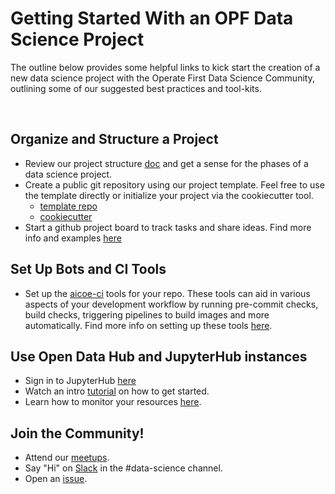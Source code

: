 # Getting Started With an OPF Data Science Project

The outline below provides some helpful links to kick start the creation of a new data science project with the Operate First Data Science Community, outlining some of our suggested best practices and tool-kits.  

<br/>

## Organize and Structure a Project

* Review our project structure [doc](/project-structure.md) and get a sense for the phases of a data science project.
*  Create a public git repository using our project template. Feel free to use the template directly or initialize your project via the cookiecutter tool.
    * [template repo](https://github.com/aicoe-aiops/project-template)
    * [cookiecutter](https://github.com/aicoe-aiops/cookiecutter-data-science) 
* Start a github project board to track tasks and share ideas. Find more info and examples [here](/boards-and-issues.md)   


## Set Up Bots and CI Tools
* Set up the [aicoe-ci](/thoth-tools.md) tools for your repo. These tools can aid in various aspects of your development workflow by running pre-commit checks, build checks, triggering pipelines to build images and more automatically. Find more info on setting up these tools [here](https://github.com/aicoe/aicoe-ci#getting-started).

## Use Open Data Hub and JupyterHub instances

* Sign in to JupyterHub [here](https://jupyterhub-opf-jupyterhub.apps.smaug.na.operate-first.cloud/)
* Watch an intro [tutorial](https://www.youtube.com/watch?v=iI_-lqi3vP4&list=PL8VBRDTElCWpneB4dBu4u1kHElZVWfAwW&index=3) on how to get started.
* Learn how to monitor your resources [here](https://youtu.be/1zZ-7mdxOWU).

## Join the Community! 

* Attend our [meetups](https://www.operate-first.cloud/data-science/operate-first-data-science-community/docs/meetup-landing-page.md).
* Say "Hi" on [Slack](https://operatefirst.slack.com/ssb/redirect) in the #data-science channel.
* Open an [issue](https://github.com/operate-first/support).     
